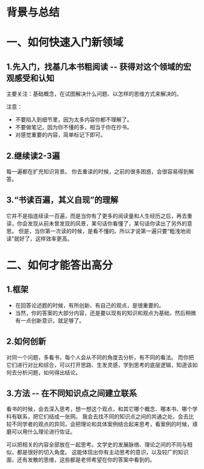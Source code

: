 # 背景与总结


# 一、如何快速入门新领域
## 1.先入门，找基几本书粗阅读 -- 获得对这个领域的宏观感受和认知
主要关注：基础概念，在试图解决什么问题、以怎样的思维方式来解决的。

注意：
* 不要陷入到细节里，因为太多内容你都不理解了。
* 不要做笔记，因为你不懂的多，相当于你在抄书。
* 对感觉重要的内容，简单标记下即可。

## 2.继续读2-3遍
每一遍都在扩充知识背景。
你去重读的时候，之前的很多困惑，会很容易得到解答。

## 3.“书读百遍，其义自现”的理解
它并不是指连续读一百遍，而是当你有了更多的阅读量和人生经历之后，再去重读，你会发现从前未曾发现的风景，某句话你看懂了，某句话你读出了另外的意思。
但是，当你第一次读的时候，是看不懂的。所以才说第一遍只要“粗浅地阅读”就好了，这样效率更高。


# 二、如何才能答出高分
## 1.框架
* 在回答论述题的时候，有所创新、有自己的观点，是很重要的。
* 当然，你的答案的大部分内容，还是要以现有的知识和观点为基础，然后稍微有一点创新意识，就足够了。

## 2.如何创新
对同一个问题，多看书，每个人会从不同的角度去分析，有不同的看法。
而你把它们进行对比和综合，可以打开思路、生发灵感，学到思考的底层逻辑，知道该如何去分析问题，如何得出结论。

## 3.方法 -- 在不同知识点之间建立联系
看书的时候，会去深入思考，想一想这个观点，和其它哪个概念、哪本书、哪个学科有联系，把它们结成一张网。
我会去找不同的知识点之间的共通之处，会去比较不同学者的观点的异同，会把理论和具体案例结合起来思考，看案例的时候，琢磨可以用什么理论进行佐证。

可以把相关的内容全部放在一起思考。文学史的发展脉络、理论之间的不同与相似，都是很好的切入角度。
这能体现出你有主动思考的意识，以及较广的知识面，还有发散的思维，这些都是老师希望在你的答案中看到的。
